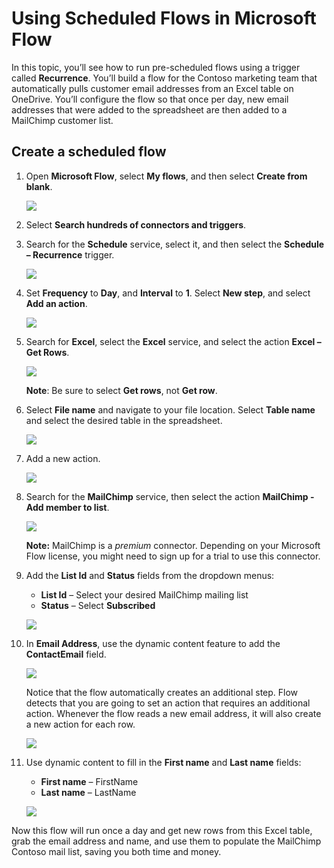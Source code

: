 <properties
   pageTitle="Using Scheduled Flows | Microsoft Flow"
   description="Creating a scheduled flow in Microsoft Flow"
   services=""
   suite="flow"
   documentationCenter="na"
   authors="msftman"
   manager="anneta"
   editor=""
   tags=""
   featuredVideoId="hh4nmS_M8Co"
   courseDuration="9m"/>

<tags
   ms.service="flow"
   ms.devlang="na"
   ms.topic="get-started-article"
   ms.tgt_pltfrm="na"
   ms.workload="na"
   ms.date="08/16/2017"
   ms.author="deonhe"/>

# Using Scheduled Flows in Microsoft Flow 
In this topic, you’ll see how to run pre-scheduled flows using a trigger called **Recurrence**.  You’ll build a flow for the Contoso marketing team that automatically pulls customer email addresses from an Excel table on OneDrive. You’ll configure the flow so that once per day, new email addresses that were added to the spreadsheet are then added to a MailChimp customer list. 

## Create a scheduled flow
1. Open **Microsoft Flow**, select **My flows**, and then select **Create from blank**. 

    ![](./media-v2/learning-recurrence/flow-create-blank.png)

1. Select **Search hundreds of connectors and triggers**.

1. Search for the **Schedule** service, select it, and then select the **Schedule – Recurrence** trigger.

    ![](./media-v2/learning-recurrence/flow-recurrence-trigger.png)


1. Set **Frequency** to **Day**, and **Interval** to **1**. Select **New step**, and select **Add an action**. 

    ![](./media-v2/learning-recurrence/frequency-interval.png)

1. Search for **Excel**, select the **Excel** service, and select the action **Excel – Get Rows**. 

    ![](./media-v2/learning-recurrence/excel-get-rows.png)

    **Note**: Be sure to select **Get rows**, not **Get row**. 

1. Select **File name** and navigate to your file location. Select **Table name** and select the desired table in the spreadsheet. 

    ![](./media-v2/learning-recurrence/excel-get-file.png)

1. Add a new action. 

    ![](./media-v2/learning-recurrence/new-step.png)

1. Search for the **MailChimp** service, then select the action **MailChimp - Add member to list**.

    ![](./media-v2/learning-recurrence/select-mailchimp.png)

    **Note:** MailChimp is a *premium* connector. Depending on your Microsoft Flow license, you might need to sign up for a trial to use this connector.

1. Add the **List Id** and **Status** fields from the dropdown menus:
    
    - **List Id** – Select your desired MailChimp mailing list
    - **Status** – Select **Subscribed** 

    ![](./media-v2/learning-recurrence/mailchimp-id-status.png)


1. In **Email Address**, use the dynamic content feature to add the **ContactEmail** field. 

    ![](./media-v2/learning-recurrence/mailchimp-address.png)

    Notice that the flow automatically creates an additional step. Flow detects that you are going to set an action that requires an additional action. Whenever the flow reads a new email address, it will also create a new action for each row. 

    ![](./media-v2/learning-recurrence/mailchimp-for-each.png)

1. Use dynamic content to fill in the **First name** and **Last name** fields:
    
    - **First name** – FirstName
    - **Last name** – LastName

    ![](./media-v2/learning-recurrence/mailchimp-names.png)

Now this flow will run once a day and get new rows from this Excel table, grab the email address and name, and use them to populate the MailChimp Contoso mail list, saving you both time and money. 
